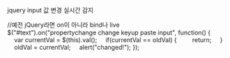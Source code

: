 

jquery input 값 변경 실시간 감지

//예전 jQuery라면 on이 아니라 bind나 live 
$("#text").on("propertychange change keyup paste input", function() {
    var currentVal = $(this).val();
    if(currentVal == oldVal) {
        return;
    }
    oldVal = currentVal;
    alert("changed!");
});